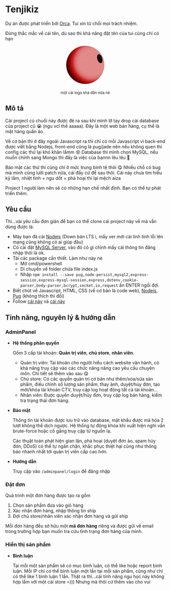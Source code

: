 # Tenjikiz

Dự án được phát triển bởi [Orca](https://www.facebook.com/q2theb). Tui xin từ chối mọi trách nhiệm.

Đừng thắc mắc về cái tên, dù sao thì khả năng đặt tên của tui cũng chỉ có hạn

<p align="center">
    <img width="120px" align="center" src="https://github.com/qxbao/onlinestore/raw/master/public/img/logo.png">
    <p align="center"><sub>một cái logo khá đần nữa nè</sub></p>
</p>

## Mô tả
Cái project củ chuối này được đẻ ra sau khi mình lỡ tay drop cái database của project cũ :sob: (ngu vcl thề aaaaa). Đây là một web bán hàng, cụ thể là mặt hàng quần áo.

Về cơ bản thì ở đây ngoài Javascript ra thì chỉ có mỗi Javascript vì back-end được viết bằng Nodejs, front-end cũng là pug/jade nên nếu không quen thì config các thứ lại khó khăn lắmm :dizzy_face: Database thì mình chọn MySQL, nếu muốn chỉnh sang Mongo thì đấy là việc của bạnnn lêu lêu :triumph:  

Bảo mật các thứ thì cũng chỉ ở mức trung bình tệ thôi :yum: Nhiều chỗ có bug mà mình cũng lười patch nữa, cái đấy cứ để sau thôi. Cái này chưa tìm hiểu kỹ lắm, nhiệt tình + ngu dốt = phá hoại thì lại mệch aiza

Project 1 người làm nên sẽ có những hạn chế nhất định. Bạn có thể tự phát triển thêm.

## Yêu cầu
Thì...vài yêu cầu đơn giản để bạn có thể clone cái project này về mà vẫn dùng được là:
- Máy bạn đã cài [Nodejs](https://nodejs.org/en/download/) (Down bản LTS í, mấy ver mới cài linh tinh lỗi lên mạng cũng không có ai giúp đâu)
- Có cài đặt [MySQL Server](https://dev.mysql.com/downloads/mysql/), vào đó có gì chỉnh mấy cái thông tin đăng nhập thôi là ok.
- Tải các package cần thiết. Làm như này nè
    - Mở cmd/powershell
    - Di chuyển về folder chứa file index.js
    - Nhập ```npm install --save pug,node-persist,mysql2,express-session,express-mysql-session,express,dotenv,cookie-parser,body-parser,bcrypt,socket.io,request``` ấn ENTER ngồi đợi.
- Biết chút về Javascript, HTML, CSS (về cơ bản là code web), [Nodejs](https://www.w3schools.com/nodejs/), [Pug](https://pugjs.org/api/getting-started.html) (không thích thì đổi)
- Follow [cái này](https://www.instagram.com/qnba0) và [cái này](https://www.facebook.com/q2theb)

## Tính năng, nguyên lý & hướng dẫn
### AdminPanel
- **Hệ thống phân quyền**

    Gồm 3 cấp tài khoản: **Quản trị viên**, **chủ store**, **nhân viên**.
    - Quản trị viên: Tài khoản cho người hiểu cách website vận hành, có khả năng truy cập vào các chức năng nâng cao yêu cầu chuyên môn. Chi tiết sẽ thêm vào sau :yum:
    - Chủ store: Có các quyền quản trị cơ bản như thêm/xóa/sửa sản phẩm, điều chỉnh số lượng sản phẩm, thay ảnh, duyệt/hủy đơn, tạo mới/khóa tài khoản CTV, truy cập log hoạt động tất cả tài khoản...
    - Nhân viên: Được quyền duyệt/hủy đơn, truy cập log bán hàng, kiểm tra trạng thái đơn hàng.
- **Bảo mật**

    Thông tin tài khoản được lưu trữ vào database, mật khẩu được mã hóa 2 lượt không thể dịch ngược. Hệ thống tự động khóa khi xuất hiện nghi vấn brute-force hoặc cố gắng truy cập từ nguồn lạ.

    Các thuật toán phát hiện gian lận, phá hoại (duyệt đơn ảo, spam hủy đơn, DDoS) có thể tự ngăn chặn, khắc phục thiệt hại cũng như thông báo nhanh nhất tới quản trị viên cấp cao hơn.
- **Hướng dẫn**

    Truy cập vào ``/adminpanel/login`` để đăng nhập

### Đặt đơn

Quá trình một đơn hàng được tạo ra gồm
1. Chọn sản phẩm đưa vào giỏ hàng
2. Xác nhận đơn hàng, nhập thông tin ship
3. Đợi chủ store/nhân viên xác nhận đơn hàng và gửi ship

Mỗi đơn hàng đều sở hữu một **mã đơn hàng** riêng và được gửi về email trong trường hợp bạn muốn tra cứu tình trạng đơn hàng của mình.

### Hiển thị sản phẩm
- **Bình luận**

    Tại mỗi một sản phẩm sẽ có mục bình luận, có thể like hoặc report bình luận. Mỗi IP chỉ có thể bình luận một lần tại mỗi sản phẩm, cũng như chỉ có thể like 1 bình luận 1 lần. Thật ra thì...cái tính năng ngu học này không hợp lắm với một cái store =))) Nhưng mà thôi cứ thêm vào cho vui